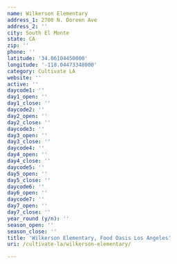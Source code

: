 ```yaml
---
name: Wilkerson Elementary
address_1: 2700 N. Doreen Ave
address_2: ''
city: South El Monte
state: CA
zip: ''
phone: ''
latitude: '34.06104450000'
longitude: '-118.04473348000'
category: Cultivate LA
website: ''
active: ''
daycode1: ''
day1_open: ''
day1_close: ''
daycode2: ''
day2_open: ''
day2_close: ''
daycode3: ''
day3_open: ''
day3_close: ''
daycode4: ''
day4_open: ''
day4_close: ''
daycode5: ''
day5_open: ''
day5_close: ''
daycode6: ''
day6_open: ''
daycode7: ''
day7_open: ''
day7_close: ''
year_round (y/n): ''
season_open: ''
season_close: ''
title: 'Wilkerson Elementary, Food Oasis Los Angeles'
uri: /cultivate-la/wilkerson-elementary/

---
```

